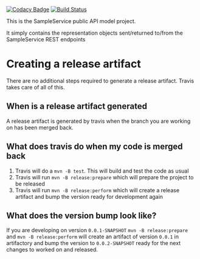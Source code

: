 [![Codacy Badge](https://api.codacy.com/project/badge/Grade/10e471f900b14f6c9161532f69a3d18e)](https://www.codacy.com/app/sdcplatform/rm-samplesvc-api?utm_source=github.com&amp;utm_medium=referral&amp;utm_content=ONSdigital/rm-samplesvc-api&amp;utm_campaign=Badge_Grade)
[![Build Status](https://travis-ci.org/ONSdigital/rm-samplesvc-api.svg?branch=master)](https://travis-ci.org/ONSdigital/rm-samplesvc-api)

This is the SampleService public API model project.

It simply contains the representation objects sent/returned to/from the SampleService REST endpoints

# Creating a release artifact
There are no additional steps required to generate a release artifact. Travis takes care of all of this.

## When is a release artifact generated
A release artifact is generated by travis when the branch you are working on has been merged back. 

## What does travis do when my code is merged back
1. Travis will do a `mvn -B test`. This will build and test the code as usual
1. Travis will run `mvn -B release:prepare` which will prepare the project to be released
1. Travis will run `mvn -B release:perform` which will create a release artifact and bump the version ready for development again

## What does the version bump look like?
If you are developing on version `0.0.1-SNAPSHOT` `mvn -B release:prepare` and `mvn -B release:perform` will create an artifact of version `0.0.1` in artifactory and bump the version to `0.0.2-SNAPSHOT` ready for the next changes to worked on and released.
